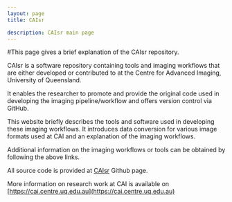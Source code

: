 ```yaml
---
layout: page
title: CAIsr

description: CAIsr main page
---
```


#This page gives a brief explanation of the CAIsr repository.


CAIsr is a software repository containing tools and imaging workflows that are either developed or contributed to at the Centre for Advanced Imaging, 
University of Queensland.

It enables the researcher to promote and provide the original code used in developing the imaging pipeline/workflow and offers version control via GitHub.

This website briefly describes the tools and software used in developing these imaging workflows. It introduces data conversion
for various image formats used at CAI and an explanation of the imaging workflows.

Additional information on the imaging workflows or tools can be obtained by following the above links.

All source code is provided at [CAIsr](https://github.com/CAIsr) Github page.


More information on research work at CAI is available on [https://cai.centre.uq.edu.au](https://cai.centre.uq.edu.au)